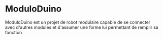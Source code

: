 ModuloDuino
===========

ModuloDuino est un projet de robot modulaire capable de se connecter avec d'autres modules et d'assumer une forme lui permettant de remplir sa fonction

